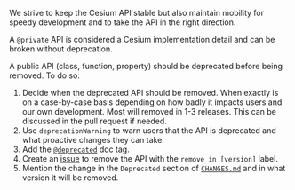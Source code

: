 We strive to keep the Cesium API stable but also maintain mobility for speedy development and to take the API in the right direction.

A `@private` API is considered a Cesium implementation detail and can be broken without deprecation.

A public API (class, function, property) should be deprecated before being removed.  To do so:
1. Decide when the deprecated API should be removed.  When exactly is on a case-by-case basis depending on how badly it impacts users and our own development.  Most will removed in 1-3 releases.  This can be discussed in the pull request if needed.
1. Use `deprecationWarning` to warn users that the API is deprecated and what proactive changes they can take.
1. Add the [`@deprecated`](http://usejsdoc.org/tags-deprecated.html) doc tag.
1. Create an [issue](https://github.com/AnalyticalGraphicsInc/cesium/issues) to remove the API with the `remove in [version]` label.
1. Mention the change in the `Deprecated` section of [`CHANGES.md`](https://github.com/AnalyticalGraphicsInc/cesium/blob/master/CHANGES.md) and in what version it will be removed.
